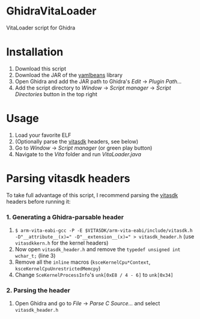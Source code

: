 # GhidraVitaLoader
VitaLoader script for Ghidra

# Installation
1. Download this script
2. Download the JAR of the [yamlbeans](https://github.com/EsotericSoftware/yamlbeans/releases) library
3. Open Ghidra and add the JAR path to Ghidra's _Edit_ -> _Plugin Path..._
4. Add the script directory to _Window_ -> _Script manager_ -> _Script Directories_ button in the top right

# Usage
1. Load your favorite ELF
2. (Optionally parse the [vitasdk](https://vitasdk.org/) headers, see below)
3. Go to _Window_ -> _Script manager_ (or green play button)
4. Navigate to the _Vita_ folder and run _VitaLoader.java_

# Parsing vitasdk headers
To take full advantage of this script, I recommend parsing the [vitasdk](https://vitasdk.org/) headers before running it:

### 1. Generating a Ghidra-parsable header

1. `$ arm-vita-eabi-gcc -P -E $VITASDK/arm-vita-eabi/include/vitasdk.h -D"__attribute__(x)=" -D"__extension__(x)=" > vitasdk_header.h` (use `vitasdkkern.h` for the kernel headers)
2. Now open `vitasdk_header.h` and remove the `typedef unsigned int wchar_t;` (line 3)
3. Remove all the `inline` macros (`ksceKernelCpu*Context`, `ksceKernelCpuUnrestrictedMemcpy`)
4. Change `SceKernelProcessInfo`'s `unk[0xE8 / 4 - 6]` to `unk[0x34]`

### 2. Parsing the header
1. Open Ghidra and go to _File_ -> _Parse C Source..._ and select `vitasdk_header.h`
